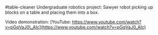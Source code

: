 #table-cleaner
Undergraduate robotics project: Sawyer robot picking up blocks on a table and placing them into a box.

Video demonstration: [YouTube: https://www.youtube.com/watch?v=pGqVaJ0\_AIc](https://www.youtube.com/watch?v=pGqVaJ0_AIc)


